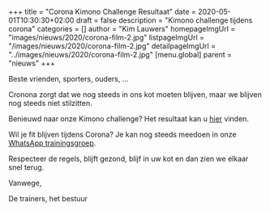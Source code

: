 +++
title = "Corona Kimono Challenge Resultaat"
date = 2020-05-01T10:30:30+02:00
draft = false
description = "Kimono challenge tijdens corona"
categories = []
author = "Kim Lauwers"
homepageImgUrl = "images/nieuws/2020/corona-film-2.jpg"
listpageImgUrl = "/images/nieuws/2020/corona-film-2.jpg"
detailpageImgUrl = "../images/nieuws/2020/corona-film-2.jpg"
[menu.global]
    parent = "nieuws"
+++

Beste vrienden, sporters, ouders, ...
 
Cronona zorgt dat we nog steeds in ons kot moeten blijven, maar we blijven nog steeds niet stilzitten.

Benieuwd naar onze Kimono challenge? Het resultaat kan u [hier](https://youtu.be/rvOV5dI5eo4) vinden.

Wil je fit blijven tijdens Corona? Je kan nog steeds meedoen in onze [WhatsApp trainingsgroep](https://www.invictokeerbergen.be/nieuws/2020/04/16/corona-april---geen-training/).


Respecteer de regels, blijft gezond, blijf in uw kot en dan zien we elkaar snel terug.


Vanwege,

De trainers, het bestuur